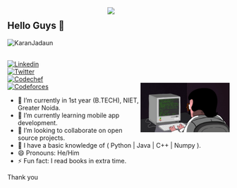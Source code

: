 <img src="https://github-readme-stats.vercel.app/api?username=KaranJadaun&show_icons=true&theme=tokyonight" align='right' width="55%">


## Hello Guys 👋
<p align="left"> <img src="https://komarev.com/ghpvc/?username=KaranJadaun" alt="KaranJadaun" /> </p>

<!DOCTYPE html>
<html>
   <head>
   </head>
   <body>
      <br>
      <a href="https://www.linkedin.com/in/karan-jadaun-70154b202/">
         <img alt="Linkedin" src="https://img.shields.io/badge/linkedin-%230077B5.svg?&style=for-the-badge&logo=linkedin&logoColor=white"
         width=150" height="35">
      </a>
   </body>
</html>


<!DOCTYPE html>
<html>
   <head>
   </head>
   <body>
      <br>
      <a href="https://twitter.com/Karan_jadaun__">
         <img alt="Twitter" src="https://img.shields.io/badge/twitter-%231DA1F2.svg?&style=for-the-badge&logo=twitter&logoColor=white"
         width=150" height="35">
      </a>
   </body>
</html>

<!DOCTYPE html>
<html>
   <head>
   </head>
   <body>
      <br>
      <a href="https://www.codechef.com/users/karanjadaun22">
         <img alt="Codechef" src="https://s3.amazonaws.com/codechef_shared/misc/fb-image-icon.png"
         width=80" height="80">
      </a>
   </body>
</html>

<!DOCTYPE html>
<html>
   <head>
   </head>
   <body>
      <br>
      <a href="https://codeforces.com/profile/karanjadaun22">
         <img alt="Codeforces" src="https://upload.wikimedia.org/wikipedia/commons/thumb/b/b1/Codeforces_logo.svg/1200px-Codeforces_logo.svg.png"
         width=150" height="35">
      </a>
   </body>
</html>
                              
<img src="./1_IRFhWNqusUWbTsB1hQXhrQ.gif" alt="coder-boy" width="40%" height="40%" align="right">


- 🔭 I’m currently in 1st year (B.TECH), NIET, Greater Noida.
- 🌱 I’m currently learning mobile app development. 
- 👯 I’m looking to collaborate on open source projects.
- 🤔 I have a basic knowledge of ( Python | Java | C++ | Numpy ).
- 😄 Pronouns: He/Him
- ⚡ Fun fact: I read books in extra time.

Thank you
